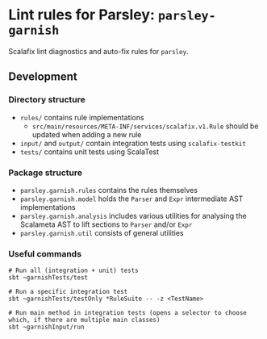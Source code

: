 # Lint rules for Parsley: `parsley-garnish`

Scalafix lint diagnostics and auto-fix rules for `parsley`.

## Development
### Directory structure
* `rules/` contains rule implementations
  * `src/main/resources/META-INF/services/scalafix.v1.Rule` should be updated when adding a new rule
* `input/` and `output/` contain integration tests using `scalafix-testkit`
* `tests/` contains unit tests using ScalaTest

### Package structure
* `parsley.garnish.rules` contains the rules themselves
* `parsley.garnish.model` holds the `Parser` and `Expr` intermediate AST implementations
* `parsley.garnish.analysis` includes various utilities for analysing the Scalameta AST to lift sections to `Parser` and/or `Expr`
* `parsley.garnish.util` consists of general utilities

### Useful commands
```shell
# Run all (integration + unit) tests
sbt ~garnishTests/test

# Run a specific integration test
sbt ~garnishTests/testOnly *RuleSuite -- -z <TestName>

# Run main method in integration tests (opens a selector to choose which, if there are multiple main classes)
sbt ~garnishInput/run
```
